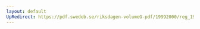```yaml
---
layout: default
UpRedirect: https://pdf.swedeb.se/riksdagen-volumeG-pdf/19992000/reg_19992000/reg_19992000_0550.pdf
---
```

